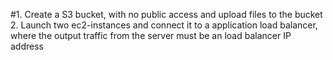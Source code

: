 #1. Create a S3 bucket, with no public access and upload files to the bucket 2. Launch two ec2-instances and connect it to a application load balancer, where the output traffic from the server must be an load balancer IP address
